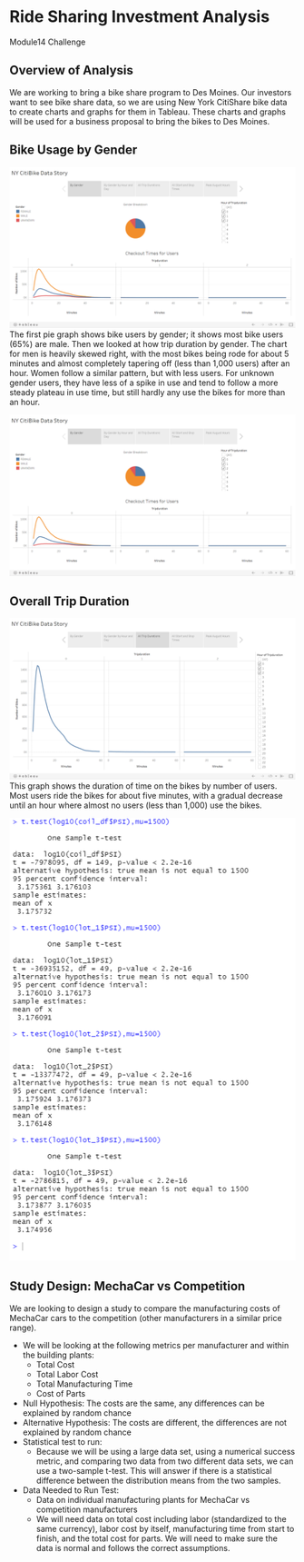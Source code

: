 # Ride Sharing Investment Analysis
Module14 Challenge
## Overview of Analysis
We are working to bring a bike share program to Des Moines. Our investors want to see bike share data, so we are using New York CitiShare bike data to create charts and graphs for them in Tableau. These charts and graphs will be used for a business proposal to bring the bikes to Des Moines.

## Bike Usage by Gender
![data1.png](https://raw.githubusercontent.com/LaurenDebes/BikeSharing/main/data1.png) 
The first pie graph shows bike users by gender; it shows most bike users (65%) are male. Then we looked at how trip duration by gender. The chart for men is heavily skewed right, with the most bikes being rode for about 5 minutes and almost completely tapering off (less than 1,000 users) after an hour. Women follow a similar pattern, but with less users. For unknown gender users, they have less of a spike in use and tend to follow a more steady plateau in use time, but still hardly any use the bikes for more than an hour.

![data1.png](https://raw.githubusercontent.com/LaurenDebes/BikeSharing/main/data1.png) 

## Overall Trip Duration
![data2.png](https://raw.githubusercontent.com/LaurenDebes/BikeSharing/main/data2.png) 
This graph shows the duration of time on the bikes by number of users. Most users ride the bikes for about five minutes, with a gradual decrease until an hour where almost no users (less than 1,000) use the bikes. 

![ttests.png](https://raw.githubusercontent.com/LaurenDebes/MechaCar_Statistical_Analysis/main/ttests.png)

## Study Design: MechaCar vs Competition
We are looking to design a study to compare the manufacturing costs of MechaCar cars to the competition (other manufacturers in a similar price range). 
- We will be looking at the following metrics per manufacturer and within the building plants:
  - Total Cost
  - Total Labor Cost
  - Total Manufacturing Time
  - Cost of Parts
- Null Hypothesis: The costs are the same, any differences can be explained by random chance
- Alternative Hypothesis: The costs are different, the differences are not explained by random chance
- Statistical test to run:
  - Because we will be using a large data set, using a numerical success metric, and comparing two data from two different data sets, we can use a two-sample t-test. This will answer if there is a statistical difference between the distribution means from the two samples. 
- Data Needed to Run Test:
  - Data on individual manufacturing plants for MechaCar vs competition manufacturers
  - We will need data on total cost including labor (standardized to the same currency), labor cost by itself, manufacturing time from start to finish, and the total cost for parts. We will need to make sure the data is normal and follows the correct assumptions.
 
